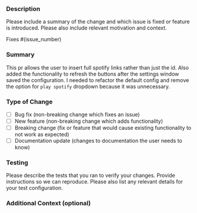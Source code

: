 ### Description

Please include a summary of the change and which issue is fixed or feature is introduced. Please also include relevant motivation and context.

Fixes #(issue_number)

### Summary

This pr allows the user to insert full spotify links rather than just the id. Also added the functionality to refresh the buttons after the settings window saved the configuration. I needed to refactor the default config and remove the option for `play spotify` dropdown because it was unnecessary. 

### Type of Change

- [ ] Bug fix (non-breaking change which fixes an issue)
- [ ] New feature (non-breaking change which adds functionality)
- [ ] Breaking change (fix or feature that would cause existing functionality to not work as expected)
- [ ] Documentation update (changes to documentation the user needs to know)

### Testing

Please describe the tests that you ran to verify your changes. Provide instructions so we can reproduce. Please also list any relevant details for your test configuration.


### Additional Context (optional)


